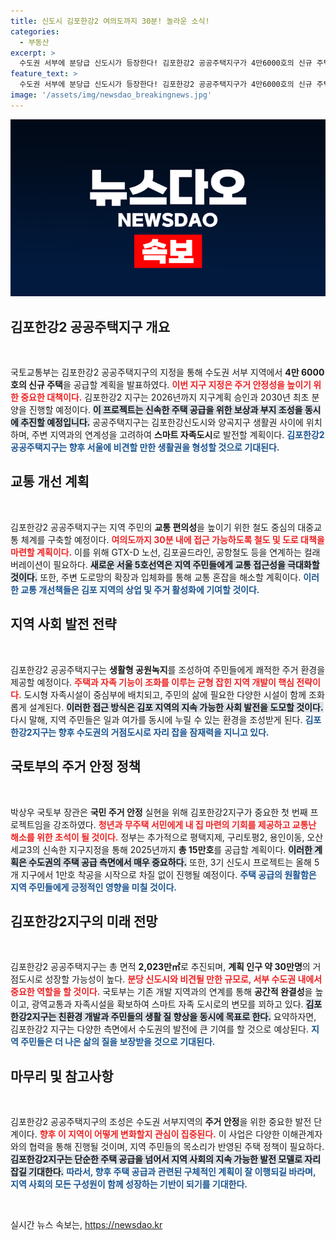 ```yaml
---
title: 신도시 김포한강2 여의도까지 30분! 놀라운 소식!
categories:
  - 부동산
excerpt: >
  수도권 서부에 분당급 신도시가 등장한다! 김포한강2 공공주택지구가 4만6000호의 신규 주택을 공급하며, 청년과 무주택 서민의 주거안정을 돕는다. 교통 대책과 스마트 자족시설도 마련되어 지역 발전이 기대된다.
feature_text: >
  수도권 서부에 분당급 신도시가 등장한다! 김포한강2 공공주택지구가 4만6000호의 신규 주택을 공급하며, 청년과 무주택 서민의 주거안정을 돕는다. 교통 대책과 스마트 자족시설도 마련되어 지역 발전이 기대된다.
image: '/assets/img/newsdao_breakingnews.jpg'
---
```


<p><img src="/assets/img/newsdao_breakingnews.jpg" alt="bookingtag 속보" /></p>

<h2 data-ke-size="size26">김포한강2 공공주택지구 개요</h2>

<p data-ke-size="size16">&nbsp;</p>

<p>국토교통부는 김포한강2 공공주택지구의 지정을 통해 수도권 서부 지역에서 <strong>4만 6000호의 신규 주택</strong>을 공급할 계획을 발표하였다. <b><span style="color: #ee2323;">이번 지구 지정은 주거 안정성을 높이기 위한 중요한 대책이다.</span></b> 김포한강2 지구는 2026년까지 지구계획 승인과 2030년 최초 분양을 진행할 예정이다. <b><span style="background-color: #21538527;">이 프로젝트는 신속한 주택 공급을 위한 보상과 부지 조성을 동시에 추진할 예정입니다.</span></b> 공공주택지구는 김포한강신도시와 양곡지구 생활권 사이에 위치하며, 주변 지역과의 연계성을 고려하여 <strong>스마트 자족도시</strong>로 발전할 계획이다. <b><span style="color: #1a5490;">김포한강2 공공주택지구는 향후 서울에 비견할 만한 생활권을 형성할 것으로 기대된다.</span></b></p>

<h2 data-ke-size="size26">교통 개선 계획</h2>

<p data-ke-size="size16">&nbsp;</p>

<p>김포한강2 공공주택지구는 지역 주민의 <strong>교통 편의성</strong>을 높이기 위한 철도 중심의 대중교통 체계를 구축할 예정이다. <b><span style="color: #ee2323;">여의도까지 30분 내에 접근 가능하도록 철도 및 도로 대책을 마련할 계획이다.</span></b> 이를 위해 GTX-D 노선, 김포골드라인, 공항철도 등을 연계하는 컬래버레이션이 필요하다. <b><span style="background-color: #21538527;">새로운 서울 5호선역은 지역 주민들에게 교통 접근성을 극대화할 것이다.</span></b> 또한, 주변 도로망의 확장과 입체화를 통해 교통 혼잡을 해소할 계획이다. <b><span style="color: #1a5490;">이러한 교통 개선책들은 김포 지역의 상업 및 주거 활성화에 기여할 것이다.</span></b></p>

<h2 data-ke-size="size26">지역 사회 발전 전략</h2>

<p data-ke-size="size16">&nbsp;</p>

<p>김포한강2 공공주택지구는 <strong>생활형 공원녹지</strong>를 조성하여 주민들에게 쾌적한 주거 환경을 제공할 예정이다. <b><span style="color: #ee2323;">주택과 자족 기능이 조화를 이루는 균형 잡힌 지역 개발이 핵심 전략이다.</span></b> 도시형 자족시설이 중심부에 배치되고, 주민의 삶에 필요한 다양한 시설이 함께 조화롭게 설계된다. <b><span style="background-color: #21538527;">이러한 접근 방식은 김포 지역의 지속 가능한 사회 발전을 도모할 것이다.</span></b> 다시 말해, 지역 주민들은 일과 여가를 동시에 누릴 수 있는 환경을 조성받게 된다. <b><span style="color: #1a5490;">김포한강2지구는 향후 수도권의 거점도시로 자리 잡을 잠재력을 지니고 있다.</span></b></p>

<h2 data-ke-size="size26">국토부의 주거 안정 정책</h2>

<p data-ke-size="size16">&nbsp;</p>

<p>박상우 국토부 장관은 <strong>국민 주거 안정</strong> 실현을 위해 김포한강2지구가 중요한 첫 번째 프로젝트임을 강조하였다. <b><span style="color: #ee2323;">청년과 무주택 서민에게 내 집 마련의 기회를 제공하고 교통난 해소를 위한 초석이 될 것이다.</span></b> 정부는 추가적으로 평택지제, 구리토평2, 용인이동, 오산세교3의 신속한 지구지정을 통해 2025년까지 <strong>총 15만호</strong>를 공급할 계획이다. <b><span style="background-color: #21538527;">이러한 계획은 수도권의 주택 공급 측면에서 매우 중요하다.</span></b> 또한, 3기 신도시 프로젝트는 올해 5개 지구에서 1만호 착공을 시작으로 차질 없이 진행될 예정이다. <b><span style="color: #1a5490;">주택 공급의 원활함은 지역 주민들에게 긍정적인 영향을 미칠 것이다.</span></b></p>

<h2 data-ke-size="size26">김포한강2지구의 미래 전망</h2>

<p data-ke-size="size16">&nbsp;</p>

<p>김포한강2 공공주택지구는 총 면적 <strong>2,023만㎡</strong>로 추진되며, <strong>계획 인구 약 30만명</strong>의 거점도시로 성장할 가능성이 높다. <b><span style="color: #ee2323;">분당 신도시와 비견될 만한 규모로, 서부 수도권 내에서 중요한 역할을 할 것이다.</span></b> 국토부는 기존 개발 지역과의 연계를 통해 <strong>공간적 완결성</strong>을 높이고, 광역교통과 자족시설을 확보하여 스마트 자족 도시로의 변모를 꾀하고 있다. <b><span style="background-color: #21538527;">김포한강2지구는 친환경 개발과 주민들의 생활 질 향상을 동시에 목표로 한다.</span></b> 요약하자면, 김포한강2 지구는 다양한 측면에서 수도권의 발전에 큰 기여를 할 것으로 예상된다. <b><span style="color: #1a5490;">지역 주민들은 더 나은 삶의 질을 보장받을 것으로 기대된다.</span></b></p>

<h2 data-ke-size="size26">마무리 및 참고사항</h2>

<p data-ke-size="size16">&nbsp;</p>

<p>김포한강2 공공주택지구의 조성은 수도권 서부지역의 <strong>주거 안정</strong>을 위한 중요한 발전 단계이다. <b><span style="color: #ee2323;">향후 이 지역이 어떻게 변화할지 관심이 집중된다.</span></b> 이 사업은 다양한 이해관계자와의 협력을 통해 진행될 것이며, 지역 주민들의 목소리가 반영된 주택 정책이 필요하다. <b><span style="background-color: #21538527;">김포한강2지구는 단순한 주택 공급을 넘어서 지역 사회의 지속 가능한 발전 모델로 자리 잡길 기대한다.</span></b> <b><span style="color: #1a5490;">따라서, 향후 주택 공급과 관련된 구체적인 계획이 잘 이행되길 바라며, 지역 사회의 모든 구성원이 함께 성장하는 기반이 되기를 기대한다.</span></b></p>

<p data-ke-size="size16">&nbsp;</p>
실시간 뉴스 속보는, <a href="https://newsdao.kr" rel="dofollow">https://newsdao.kr</a>


